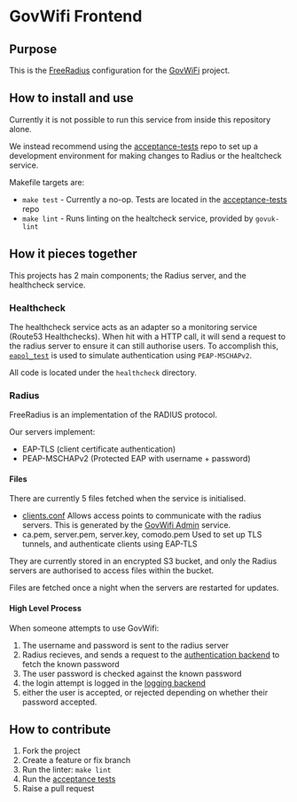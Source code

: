 # GovWifi Frontend

## Purpose

This is the [FreeRadius][freeradius] configuration for the [GovWiFi][govwifi] project.


## How to install and use

Currently it is not possible to run this service from inside this repository alone.

We instead recommend using the [acceptance-tests][acceptance-tests] repo to set up a development environment for
making changes to Radius or the healtcheck service.

Makefile targets are:

- `make test` - Currently a no-op. Tests are located in the [acceptance-tests][acceptance-tests] repo
- `make lint` - Runs linting on the healtcheck service, provided by `govuk-lint`

## How it pieces together

This projects has 2 main components; the Radius server, and the healthcheck service.

### Healthcheck

The healthcheck service acts as an adapter so a monitoring service (Route53 Healthchecks).
When hit with a HTTP call, it will send a request to the radius server to ensure it can still
authorise users.
To accomplish this, [`eapol_test`][radius-testing] is used to simulate authentication using `PEAP-MSCHAPv2`.

All code is located under the `healthcheck` directory.

### Radius

FreeRadius is an implementation of the RADIUS protocol.

Our servers implement:

- EAP-TLS (client certificate authentication)
- PEAP-MSCHAPv2 (Protected EAP with username + password)

#### Files

There are currently 5 files fetched when the service is initialised.

- [clients.conf][freeradius-clients]
  Allows access points to communicate with the radius servers.
  This is generated by the [GovWifi Admin][govwifi-admin] service.
- ca.pem, server.pem, server.key, comodo.pem
  Used to set up TLS tunnels, and authenticate clients using EAP-TLS

They are currently stored in an encrypted S3 bucket, and only the Radius servers are authorised to
access files within the bucket.

Files are fetched once a night when the servers are restarted for updates.

#### High Level Process

When someone attempts to use GovWifi:

1. The username and password is sent to the radius server
2. Radius recieves, and sends a request to the [authentication backend][auth-backend] to fetch the known password
3. The user password is checked against the known password
4. the login attempt is logged in the [logging backend][logging-backend]
5. either the user is accepted, or rejected depending on whether their password accepted.

## How to contribute

1. Fork the project
2. Create a feature or fix branch
3. Run the linter: `make lint`
4. Run the [acceptance tests][acceptance-tests]
4. Raise a pull request


[govwifi]: https://www.gov.uk/government/publications/govwifi/govwifi
[freeradius]: https://freeradius.org/
[acceptance-tests]: https://github.com/alphagov/govwifi-acceptance-tests
[radius-testing]: https://wiki.freeradius.org/guide/eduroam#testing
[govwifi-admin]: https://admin.wifi.service.gov.uk
[freeradius-clients]: https://github.com/FreeRADIUS/freeradius-server/blob/v3.0.x/raddb/clients.conf
[auth-backend]: https://github.com/alphagov/govwifi-authentication-api
[logging-backend]: https://github.com/alphagov/govwifi-logging-api
